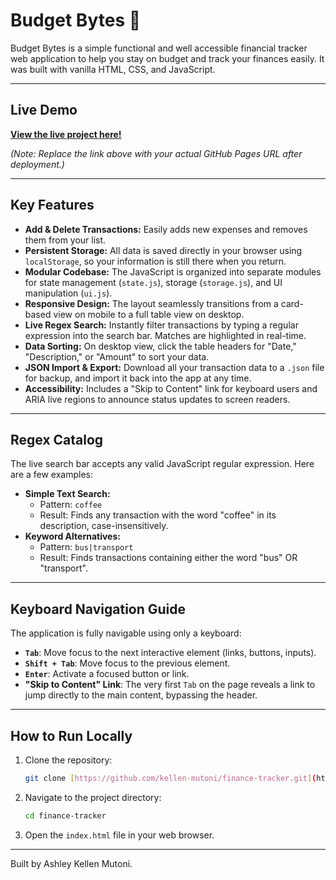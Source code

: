 # Budget Bytes 💸

Budget Bytes is a simple functional and well accessible financial tracker web application to help you stay on budget and track your finances easily. It was built with vanilla HTML, CSS, and JavaScript.

---

## Live Demo

**[View the live project here!](https://YOUR_GITHUB_USERNAME.github.io/YOUR_REPO_NAME/)**

*(Note: Replace the link above with your actual GitHub Pages URL after deployment.)*

---

## Key Features

-   **Add & Delete Transactions:** Easily adds new expenses and removes them from your list.
-   **Persistent Storage:** All data is saved directly in your browser using `localStorage`, so your information is still there when you return.
-   **Modular Codebase:** The JavaScript is organized into separate modules for state management (`state.js`), storage (`storage.js`), and UI manipulation (`ui.js`).
-   **Responsive Design:** The layout seamlessly transitions from a card-based view on mobile to a full table view on desktop.
-   **Live Regex Search:** Instantly filter transactions by typing a regular expression into the search bar. Matches are highlighted in real-time.
-   **Data Sorting:** On desktop view, click the table headers for "Date," "Description," or "Amount" to sort your data.
-   **JSON Import & Export:** Download all your transaction data to a `.json` file for backup, and import it back into the app at any time.
-   **Accessibility:** Includes a "Skip to Content" link for keyboard users and ARIA live regions to announce status updates to screen readers.

---

## Regex Catalog

The live search bar accepts any valid JavaScript regular expression. Here are a few examples:

-   **Simple Text Search:**
    -   Pattern: `coffee`
    -   Result: Finds any transaction with the word "coffee" in its description, case-insensitively.
-   **Keyword Alternatives:**
    -   Pattern: `bus|transport`
    -   Result: Finds transactions containing either the word "bus" OR "transport".

---

## Keyboard Navigation Guide

The application is fully navigable using only a keyboard:

-   **`Tab`**: Move focus to the next interactive element (links, buttons, inputs).
-   **`Shift + Tab`**: Move focus to the previous element.
-   **`Enter`**: Activate a focused button or link.
-   **"Skip to Content" Link**: The very first `Tab` on the page reveals a link to jump directly to the main content, bypassing the header.

---

## How to Run Locally

1.  Clone the repository:
    ```bash
    git clone [https://github.com/kellen-mutoni/finance-tracker.git](https://github.com/kellen-mutoni/finance-tracker.git)
    ```
2.  Navigate to the project directory:
    ```bash
    cd finance-tracker
    ```
3.  Open the `index.html` file in your web browser.

---

Built by Ashley Kellen Mutoni.